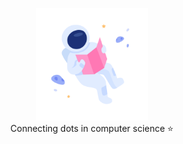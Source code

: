 <p align="center">
<img src="./astro.svg" alt="Marvin9" height="180px">
<br/>
Connecting dots in computer science ⭐
</p>
